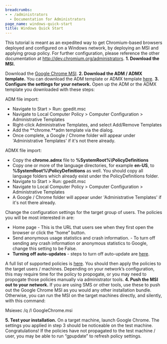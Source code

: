 ```yaml
---
breadcrumbs:
- - /administrators
  - Documentation for Administrators
page_name: windows-quick-start
title: Windows Quick Start
---
```


This tutorial is meant as an expedited way to get Chromium-based browsers
deployed and configured on a Windows network, by deploying an MSI and applying
group policy. For further configuration, please reference the other
documentation at <http://dev.chromium.org/administrators>.
**1. Download the MSI.**

Download the [Google Chrome
MSI](http://www.google.com/chrome/eula.html?msi=true).
**2. Download the ADM / ADMX template.**
You can download the ADM template or ADMX template
[here](/administrators/policy-templates).
**3. Configure the settings for your network.**
Open up the ADM or the ADMX template you downloaded with these steps:

ADM file import:

*   Navigate to Start &gt; Run: gpedit.msc
*   Navigate to Local Computer Policy &gt; Computer Configuration &gt;
            Administrative Templates
*   Right-click Administrative Templates, and select Add/Remove
            Templates
*   Add the **chrome.**adm template via the dialog.
*   Once complete, a Google / Chrome folder will appear under
            'Administrative Templates' if it's not there already.

ADMX file import:

*   Copy the **chrome.admx** file to **%SystemRoot%\\PolicyDefinitions**
*   Copy one or more of the language directories, for example **en-US**,
            to **%SystemRoot%\\PolicyDefinitions** as well. You should copy all
            language folders which already exist under the PolicyDefinitions
            folder.
*   Navigate to Start &gt; Run: gpedit.msc
*   Navigate to Local Computer Policy &gt; Computer Configuration &gt;
            Administrative Templates
*   A Google / Chrome folder will appear under 'Administrative
            Templates' if it's not there already.

Change the configuration settings for the target group of users. The policies
you will be most interested in are:

*   Home page - This is the URL that users see when they first open the
            browser or click the “home” button.
*   Send anonymous usage statistics and crash information. - To turn off
            sending any crash information or anonymous statistics to Google,
            change this setting to be False.
*   **Turning off auto-updates** - steps to turn off auto-update are
            [here](/administrators/turning-off-auto-updates).

A full list of supported policies is [here](/administrators/policy-list-3).
You should then apply the policies to the target users / machines. Depending on
your network’s configuration, this may require time for the policy to propogate,
or you may need to propogate those policies manually via administrator tools.
**4. Push the MSI out to your network.**
If you are using SMS or other tools, use these to push out the Google Chrome MSI
as you would any other installation bundle.
Otherwise, you can run the MSI on the target machines directly, and silently,
with this command:

Msiexec /q /I GoogleChrome.msi

**5. Test your installation.**
On a target machine, launch Google Chrome. The settings you applied in step 3
should be noticeable on the test machine. Congratulations!
If the policies have not propagated to the test machine / user, you may be able
to run “gpupdate” to refresh policy settings.
